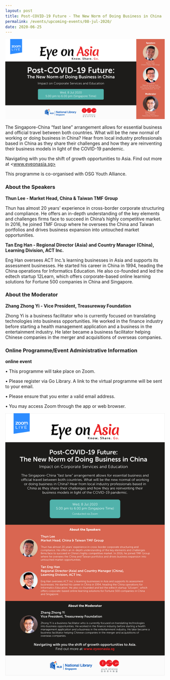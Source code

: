 ```yaml
---
layout: post
title: Post-COVID-19 Future - The New Norm of Doing Business in China
permalink: /events/upcoming-events/08-jul-2020/
date: 2020-06-25
---
```


<img src="\images\past-events\08-Jul-2020\EOA Eventbrite V2.jpg" style="width:1000px;" />

The Singapore-China “fast lane” arrangement allows for essential business and official travel between both countries. What will be the new normal of working or doing business in China? Hear from local industry professionals based in China as they share their challenges and how they are reinventing their business models in light of the COVID-19 pandemic.

Navigating with you the shift of growth opportunities to Asia. Find out more at <www.eyeonasia.sg>

This programme is co-organised with OSG Youth Alliance.

### **About the Speakers**

**Thun Lee - Market Head, China & Taiwan TMF Group**

Thun has almost 20 years’ experience in cross-border corporate structuring and compliance. He offers an in-depth understanding of the key elements and challenges firms face to succeed in China’s highly competitive market. In 2016, he joined TMF Group where he oversees the China and Taiwan portfolios and drives business expansion into untouched market opportunities.

**Tan Eng Han - Regional Director (Asia) and Country Manager (China), Learning Division, ACT Inc.**

Eng Han oversees ACT Inc.’s learning businesses in Asia and supports its assessment businesses. He started his career in China in 1994, heading the China operations for Informatics Education. He also co-founded and led the edtech startup 12Learn, which offers corporate-based online learning solutions for Fortune 500 companies in China and Singapore.

### **About the Moderator**

**Zhang Zhong Yi - Vice President, Treasureway Foundation**

Zhong Yi is a business facilitator who is currently focused on translating technologies into business opportunities. He worked in the finance industry before starting a health management application and a business in the entertainment industry. He later became a business facilitator helping Chinese companies in the merger and acquisitions of overseas companies.

### **Online Programme/Event Administrative Information**

****online event****

• This programme will take place on Zoom.

• Please register via Go Library. A link to the virtual programme will be sent to your email.

• Please ensure that you enter a valid email address.

• You may access Zoom through the app or web browser.

<a href="https://www.eventbrite.com/e/post-covid-19-future-the-new-norm-of-doing-business-in-china-registration-110919093996"><img src="\images\past-events\08-Jul-2020\EOA eDM V5.jpg" style="width:650px;" /></a>

